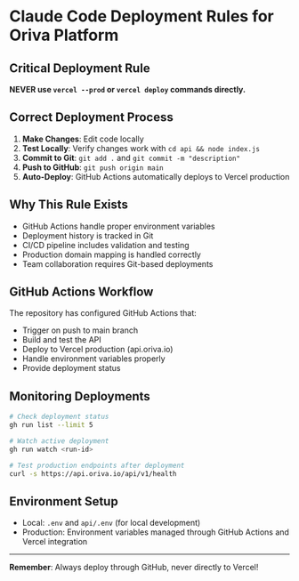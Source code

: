 # Claude Code Deployment Rules for Oriva Platform

## Critical Deployment Rule

**NEVER use `vercel --prod` or `vercel deploy` commands directly.**

## Correct Deployment Process

1. **Make Changes**: Edit code locally
2. **Test Locally**: Verify changes work with `cd api && node index.js`
3. **Commit to Git**: `git add .` and `git commit -m "description"`
4. **Push to GitHub**: `git push origin main`
5. **Auto-Deploy**: GitHub Actions automatically deploys to Vercel production

## Why This Rule Exists

- GitHub Actions handle proper environment variables
- Deployment history is tracked in Git
- CI/CD pipeline includes validation and testing
- Production domain mapping is handled correctly
- Team collaboration requires Git-based deployments

## GitHub Actions Workflow

The repository has configured GitHub Actions that:
- Trigger on push to main branch
- Build and test the API
- Deploy to Vercel production (api.oriva.io)
- Handle environment variables properly
- Provide deployment status

## Monitoring Deployments

```bash
# Check deployment status
gh run list --limit 5

# Watch active deployment
gh run watch <run-id>

# Test production endpoints after deployment
curl -s https://api.oriva.io/api/v1/health
```

## Environment Setup

- Local: `.env` and `api/.env` (for local development)
- Production: Environment variables managed through GitHub Actions and Vercel integration

---

**Remember**: Always deploy through GitHub, never directly to Vercel!